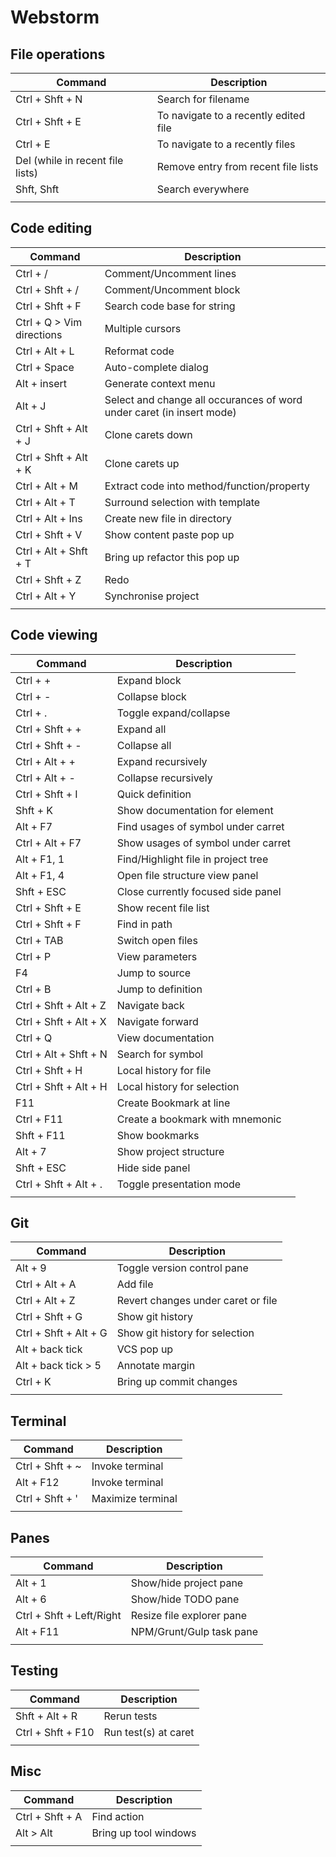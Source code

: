 # Webstorm

## File operations
| Command                          | Description                           |
|----------------------------------|---------------------------------------|
| Ctrl + Shft + N                  | Search for filename                   |
| Ctrl + Shft + E                  | To navigate to a recently edited file |
| Ctrl + E                         | To navigate to a recently files       |
| Del (while in recent file lists) | Remove entry from recent file lists   |
| Shft, Shft                       | Search everywhere                     |
|||

## Code editing
| Command                   | Description                                                           |
|---------------------------|-----------------------------------------------------------------------|
| Ctrl + /                  | Comment/Uncomment lines                                               |
| Ctrl + Shft + /           | Comment/Uncomment block                                               |
| Ctrl + Shft + F           | Search code base for string                                           |
| Ctrl + Q > Vim directions | Multiple cursors                                                      |
| Ctrl + Alt + L            | Reformat code                                                         |
| Ctrl + Space              | Auto-complete dialog                                                  |
| Alt + insert              | Generate context menu                                                 |
| Alt + J                   | Select and change all occurances of word under caret (in insert mode) |
| Ctrl + Shft + Alt + J     | Clone carets down                                                     |
| Ctrl + Shft + Alt + K     | Clone carets up                                                       |
| Ctrl + Alt + M            | Extract code into method/function/property                            |
| Ctrl + Alt + T            | Surround selection with template                                      |
| Ctrl + Alt + Ins          | Create new file in directory                                          |
| Ctrl + Shft + V           | Show content paste pop up                                             |
| Ctrl + Alt + Shft + T     | Bring up refactor this pop up                                         |
| Ctrl + Shft + Z           | Redo                                                                  |
| Ctrl + Alt + Y            | Synchronise project                                                   |
|||

## Code viewing
| Command               | Description                         |
|-----------------------|-------------------------------------|
| Ctrl + +              | Expand block                        |
| Ctrl + -              | Collapse block                      |
| Ctrl + .              | Toggle expand/collapse              |
| Ctrl + Shft + +       | Expand all                          |
| Ctrl + Shft + -       | Collapse all                        |
| Ctrl + Alt + +        | Expand recursively                  |
| Ctrl + Alt + -        | Collapse recursively                |
| Ctrl + Shft + I       | Quick definition                    |
| Shft + K              | Show documentation for element      |
| Alt + F7              | Find usages of symbol under carret  |
| Ctrl + Alt + F7       | Show usages of symbol under carret  |
| Alt + F1, 1           | Find/Highlight file in project tree |
| Alt + F1, 4           | Open file structure view panel      |
| Shft + ESC            | Close currently focused side panel  |
| Ctrl + Shft + E       | Show recent file list               |
| Ctrl + Shft + F       | Find in path                        |
| Ctrl + TAB            | Switch open files                   |
| Ctrl + P              | View parameters                     |
| F4                    | Jump to source                      |
| Ctrl + B              | Jump to definition                  |
| Ctrl + Shft + Alt + Z | Navigate back                       |
| Ctrl + Shft + Alt + X | Navigate forward                    |
| Ctrl + Q              | View documentation                  |
| Ctrl + Alt + Shft + N | Search for symbol                   |
| Ctrl + Shft + H       | Local history for file              |
| Ctrl + Shft + Alt + H | Local history for selection         |
| F11                   | Create Bookmark at line             |
| Ctrl + F11            | Create a bookmark with mnemonic     |
| Shft + F11            | Show bookmarks                      |
| Alt + 7               | Show project structure              |
| Shft + ESC            | Hide side panel                     |
| Ctrl + Shft + Alt + . | Toggle presentation mode            |
|                       |                                     |

## Git
| Command               | Description                        |
|-----------------------|------------------------------------|
| Alt + 9               | Toggle version control pane        |
| Ctrl + Alt + A        | Add file                           |
| Ctrl + Alt + Z        | Revert changes under caret or file |
| Ctrl + Shft + G       | Show git history                   |
| Ctrl + Shft + Alt + G | Show git history for selection     |
| Alt + back tick       | VCS pop up                         |
| Alt + back tick > 5   | Annotate margin                    |
| Ctrl + K              | Bring up commit changes            |
|                       |                                    |

## Terminal
| Command         | Description       |
|-----------------|-------------------|
| Ctrl + Shft + ~ | Invoke terminal   |
| Alt + F12       | Invoke terminal   |
| Ctrl + Shft + ' | Maximize terminal |
|                 |                   |

## Panes
| Command                  | Description               |
|--------------------------|---------------------------|
| Alt + 1                  | Show/hide project pane    |
| Alt + 6                  | Show/hide TODO pane       |
| Ctrl + Shft + Left/Right | Resize file explorer pane |
| Alt + F11                | NPM/Grunt/Gulp task pane  |
|                          |                           |

## Testing
| Command                  | Description               |
|--------------------------|---------------------------|
| Shft + Alt + R           | Rerun tests               |
| Ctrl + Shft + F10        | Run test(s) at caret      |
|||


## Misc
| Command                  | Description               |
|--------------------------|---------------------------|
| Ctrl + Shft + A          | Find action               |
| Alt > Alt                | Bring up tool windows     |
|||

